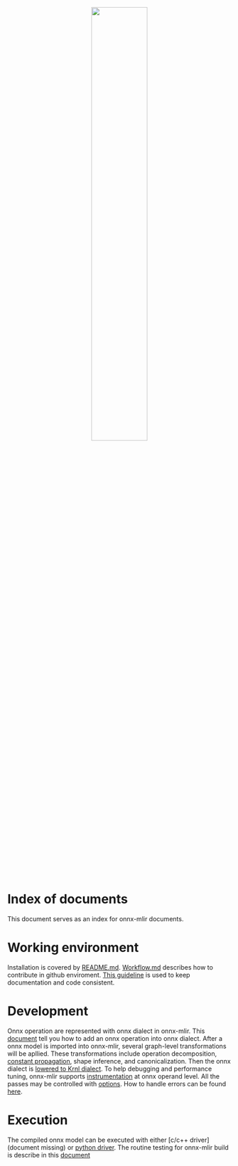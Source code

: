 <!--- SPDX-License-Identifier: Apache-2.0 -->
<p align="center"><img width="50%" src="docs/logo/onnx-mlir-1280x640.png" /></p>

# Index of documents
This document serves as an index for onnx-mlir documents.

# Working environment
Installation is covered by [README.md](../README.md).
[Workflow.md](Workflow.md) describes how to contribute in github enviroment. 
[This guideline](Documentation.md) is used to keep documentation and code consistent.

# Development
Onnx operation are represented with  onnx dialect in onnx-mlir. This [document](ImportONNXDef.md) 
tell you how to add an onnx operation into onnx dialect.
After a onnx model is imported into onnx-mlir, several graph-level transformations will be apllied.
These transformations include operation decomposition, [constant propagation](ConstPropagationPass.md),
shape inference, and canonicalization. Then the onnx dialect is [lowered to Krnl dialect](LoweringCode.md). 
To help debugging and performance tuning, onnx-mlir supports [instrumentation](Instrumentation.md)
at onnx operand level.
All the passes may be controlled with [options](Options.md).
How to handle errors can be found [here](ErrorHandling.md).

# Execution
The compiled onnx model can be executed with either [c/c++ driver](document missing)
or [python driver](DebuggingNumbericalError.md).
The routine testing for onnx-mlir build is describe in this [document](Testing.md)

